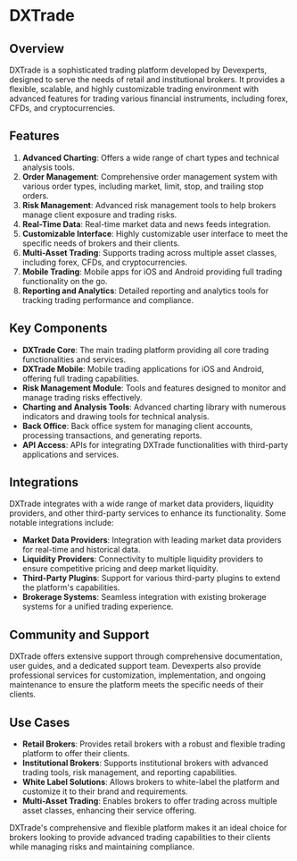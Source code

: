 ﻿# DXTrade

## Overview
DXTrade is a sophisticated trading platform developed by Devexperts, designed to serve the needs of retail and institutional brokers. It provides a flexible, scalable, and highly customizable trading environment with advanced features for trading various financial instruments, including forex, CFDs, and cryptocurrencies.

## Features
1. **Advanced Charting**: Offers a wide range of chart types and technical analysis tools.
2. **Order Management**: Comprehensive order management system with various order types, including market, limit, stop, and trailing stop orders.
3. **Risk Management**: Advanced risk management tools to help brokers manage client exposure and trading risks.
4. **Real-Time Data**: Real-time market data and news feeds integration.
5. **Customizable Interface**: Highly customizable user interface to meet the specific needs of brokers and their clients.
6. **Multi-Asset Trading**: Supports trading across multiple asset classes, including forex, CFDs, and cryptocurrencies.
7. **Mobile Trading**: Mobile apps for iOS and Android providing full trading functionality on the go.
8. **Reporting and Analytics**: Detailed reporting and analytics tools for tracking trading performance and compliance.

## Key Components
- **DXTrade Core**: The main trading platform providing all core trading functionalities and services.
- **DXTrade Mobile**: Mobile trading applications for iOS and Android, offering full trading capabilities.
- **Risk Management Module**: Tools and features designed to monitor and manage trading risks effectively.
- **Charting and Analysis Tools**: Advanced charting library with numerous indicators and drawing tools for technical analysis.
- **Back Office**: Back office system for managing client accounts, processing transactions, and generating reports.
- **API Access**: APIs for integrating DXTrade functionalities with third-party applications and services.

## Integrations
DXTrade integrates with a wide range of market data providers, liquidity providers, and other third-party services to enhance its functionality. Some notable integrations include:

- **Market Data Providers**: Integration with leading market data providers for real-time and historical data.
- **Liquidity Providers**: Connectivity to multiple liquidity providers to ensure competitive pricing and deep market liquidity.
- **Third-Party Plugins**: Support for various third-party plugins to extend the platform's capabilities.
- **Brokerage Systems**: Seamless integration with existing brokerage systems for a unified trading experience.

## Community and Support
DXTrade offers extensive support through comprehensive documentation, user guides, and a dedicated support team. Devexperts also provide professional services for customization, implementation, and ongoing maintenance to ensure the platform meets the specific needs of their clients.

## Use Cases
- **Retail Brokers**: Provides retail brokers with a robust and flexible trading platform to offer their clients.
- **Institutional Brokers**: Supports institutional brokers with advanced trading tools, risk management, and reporting capabilities.
- **White Label Solutions**: Allows brokers to white-label the platform and customize it to their brand and requirements.
- **Multi-Asset Trading**: Enables brokers to offer trading across multiple asset classes, enhancing their service offering.

DXTrade's comprehensive and flexible platform makes it an ideal choice for brokers looking to provide advanced trading capabilities to their clients while managing risks and maintaining compliance.
